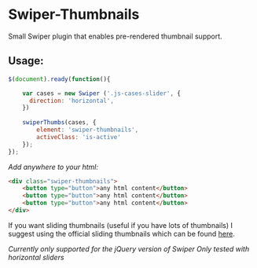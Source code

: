 # Swiper-Thumbnails
Small Swiper plugin that enables pre-rendered thumbnail support.

## Usage:
```javascript
$(document).ready(function(){

    var cases = new Swiper ('.js-cases-slider', {
      direction: 'horizontal',
    })
  
    swiperThumbs(cases, {
        element: 'swiper-thumbnails',
        activeClass: 'is-active'
    });
});
```

*Add anywhere to your html:*
```html
<div class="swiper-thumbnails">
    <button type="button">any html content</button>
    <button type="button">any html content</button>
    <button type="button">any html content</button>
</div>
```

If you want sliding thumbnails (useful if you have lots of thumbnails) I suggest using the official sliding thumbnails which can be found [here](http://idangero.us/swiper/demos/23-thumbs-gallery.html).

*Currently only supported for the jQuery version of Swiper*
*Only tested with horizontal sliders*